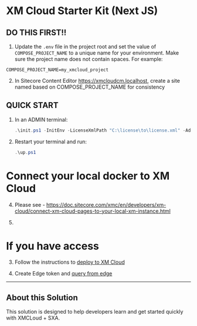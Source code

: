 # XM Cloud Starter Kit (Next JS)

## DO THIS FIRST!!

1. Update the `.env` file in the project root and set the value of `COMPOSE_PROJECT_NAME` to a unique name for your environment. Make sure the project name does not contain spaces. For example:

```
COMPOSE_PROJECT_NAME=my_xmcloud_project
```

2. In Sitecore Content Editor https://xmcloudcm.localhost, create a site named based on COMPOSE_PROJECT_NAME for consistency

## QUICK START

1. In an ADMIN terminal:

   ```ps1
   .\init.ps1 -InitEnv -LicenseXmlPath "C:\license\to\license.xml" -AdminPassword "DesiredAdminPassword"
   ```

2. Restart your terminal and run:

   ```ps1
   .\up.ps1
   ```

# Connect your local docker to XM Cloud

4. Please see - https://doc.sitecore.com/xmc/en/developers/xm-cloud/connect-xm-cloud-pages-to-your-local-xm-instance.html

5.

# If you have access

3. Follow the instructions to [deploy to XM Cloud](#deploy-to-xmcloud)

4. Create Edge token and [query from edge](#query-edge)

---

## About this Solution

This solution is designed to help developers learn and get started quickly
with XMCLoud + SXA.
